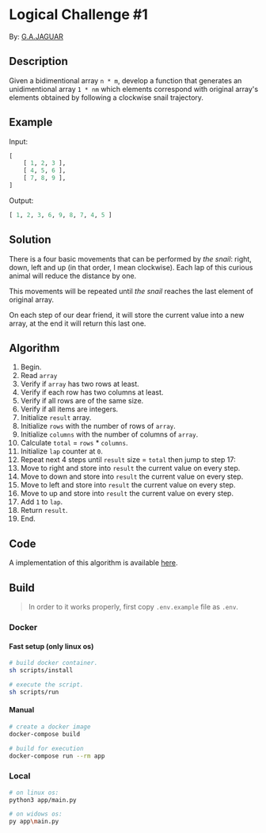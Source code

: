 # Logical Challenge #1

By: [G.A.JAGUAR](https://github.com/gajaguar)

## Description

Given a bidimentional array `n * m`, develop a function that generates an
unidimentional array `1 * nm` which elements correspond with original array's
elements obtained by following a clockwise snail trajectory.

## Example

Input:

```python
[
    [ 1, 2, 3 ],
    [ 4, 5, 6 ],
    [ 7, 8, 9 ],
]
```

Output:

```python
[ 1, 2, 3, 6, 9, 8, 7, 4, 5 ]
```

## Solution

There is a four basic movements that can be performed by _the snail_: right,
down, left and up (in that order, I mean clockwise). Each lap of this curious
animal will reduce the distance by one.

This movements will be repeated until _the snail_ reaches the last element of
original array.

On each step of our dear friend, it will store the current value into a new
array, at the end it will return this last one.

## Algorithm

1. Begin.
2. Read `array`
3. Verify if `array` has two rows at least.
4. Verify if each row has two columns at least.
5. Verify if all rows are of the same size.
6. Verify if all items are integers.
7. Initialize `result` array.
8. Initialize `rows` with the number of rows of `array`.
9. Initialize `columns` with the number of columns of `array`.
10. Calculate `total` = `rows` * `columns`.
11. Initialize `lap` counter at `0`.
12. Repeat next 4 steps until `result` size = `total` then jump to step 17:
13. Move to right and store into `result` the current value on every step.
14. Move to down and store into `result` the current value on every step.
15. Move to left and store into `result` the current value on every step.
16. Move to up and store into `result` the current value on every step.
17. Add `1` to `lap`.
18. Return `result`.
19. End.

## Code

A implementation of this algorithm is available [here](https://github.com/gajaguar/logical-challenge-1/blob/main/app/main.py).

## Build

> In order to it works properly, first copy `.env.example` file as `.env`.

### Docker

#### Fast setup (only linux os)

```bash
# build docker container.
sh scripts/install

# execute the script.
sh scripts/run
```

#### Manual

```bash
# create a docker image
docker-compose build
```

```bash
# build for execution
docker-compose run --rm app
```

### Local

```bash
# on linux os:
python3 app/main.py

# on widows os:
py app\main.py
```
